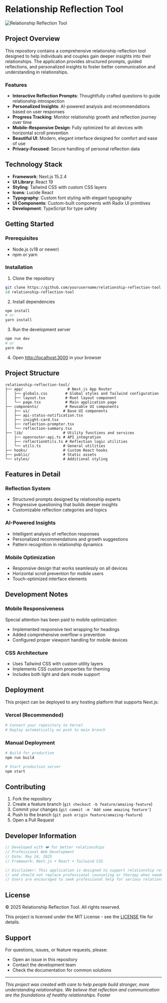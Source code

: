 <!-- markdownlint-disable -->
# Relationship Reflection Tool

![Relationship Reflection Tool](https://images.unsplash.com/photo-1516589178581-6cd7833ae3b2?q=80&w=400&auto=format&fit=crop)

## Project Overview

This repository contains a comprehensive relationship reflection tool designed to help individuals and couples gain deeper insights into their relationships. The application provides structured prompts, guided reflections, and personalized insights to foster better communication and understanding in relationships.

### Features

- **Interactive Reflection Prompts**: Thoughtfully crafted questions to guide relationship introspection
- **Personalized Insights**: AI-powered analysis and recommendations based on user responses
- **Progress Tracking**: Monitor relationship growth and reflection journey over time
- **Mobile-Responsive Design**: Fully optimized for all devices with horizontal scroll prevention
- **Beautiful UI**: Modern, elegant interface designed for comfort and ease of use
- **Privacy-Focused**: Secure handling of personal reflection data

## Technology Stack

- **Framework**: Next.js 15.2.4
- **UI Library**: React 19
- **Styling**: Tailwind CSS with custom CSS layers
- **Icons**: Lucide React
- **Typography**: Custom font styling with elegant typography
- **UI Components**: Custom-built components with Radix UI primitives
- **Development**: TypeScript for type safety

## Getting Started

### Prerequisites

- Node.js (v18 or newer)
- npm or yarn

### Installation

1. Clone the repository

```bash
git clone https://github.com/yourusername/relationship-reflection-tool.git
cd relationship-reflection-tool
```

2. Install dependencies

```bash
npm install
# or
yarn install
```

3. Run the development server

```bash
npm run dev
# or
yarn dev
```

4. Open [http://localhost:3000](http://localhost:3000) in your browser

## Project Structure

```
relationship-reflection-tool/
├── app/                    # Next.js App Router
│   ├── globals.css        # Global styles and Tailwind configuration
│   ├── layout.tsx         # Root layout component
│   └── page.tsx           # Main application page
├── components/            # Reusable UI components
│   ├── ui/               # Base UI components
│   ├── api-status-notification.tsx
│   ├── insight-card.tsx
│   ├── reflection-prompter.tsx
│   └── reflection-summary.tsx
├── lib/                  # Utility functions and services
│   ├── openrouter-api.ts # API integration
│   ├── reflectionUtils.ts # Reflection logic utilities
│   └── utils.ts          # General utilities
├── hooks/                # Custom React hooks
├── public/               # Static assets
└── styles/               # Additional styling
```

## Features in Detail

### Reflection System
- Structured prompts designed by relationship experts
- Progressive questioning that builds deeper insights
- Customizable reflection categories and topics

### AI-Powered Insights
- Intelligent analysis of reflection responses
- Personalized recommendations and growth suggestions
- Pattern recognition in relationship dynamics

### Mobile Optimization
- Responsive design that works seamlessly on all devices
- Horizontal scroll prevention for mobile users
- Touch-optimized interface elements

## Development Notes

### Mobile Responsiveness
Special attention has been paid to mobile optimization:
- Implemented responsive text wrapping for headings
- Added comprehensive overflow-x prevention
- Configured proper viewport handling for mobile devices

### CSS Architecture
- Uses Tailwind CSS with custom utility layers
- Implements CSS custom properties for theming
- Includes both light and dark mode support

## Deployment

This project can be deployed to any hosting platform that supports Next.js:

### Vercel (Recommended)
```bash
# Connect your repository to Vercel
# Deploy automatically on push to main branch
```

### Manual Deployment
```bash
# Build for production
npm run build

# Start production server
npm start
```

## Contributing

1. Fork the repository
2. Create a feature branch (`git checkout -b feature/amazing-feature`)
3. Commit your changes (`git commit -m 'Add some amazing feature'`)
4. Push to the branch (`git push origin feature/amazing-feature`)
5. Open a Pull Request

## Developer Information

```javascript
// Developed with ❤️ for better relationships
// Professional Web Development
// Date: May 24, 2025
// Framework: Next.js + React + Tailwind CSS

// Disclaimer: This application is designed to support relationship reflection
// and should not replace professional counseling or therapy when needed.
// Users are encouraged to seek professional help for serious relationship issues.
```

## License

© 2025 Relationship Reflection Tool. All rights reserved.

This project is licensed under the MIT License - see the [LICENSE](LICENSE) file for details.

## Support

For questions, issues, or feature requests, please:
- Open an issue in this repository
- Contact the development team
- Check the documentation for common solutions

---

*This project was created with care to help people build stronger, more understanding relationships. We believe that reflection and communication are the foundations of healthy relationships.*
Footer
